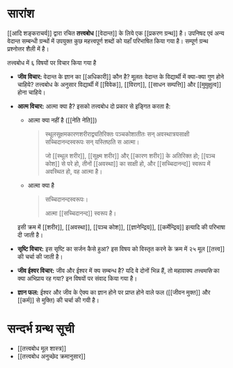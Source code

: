 # सारांश

[[आदि शङ्कराचर्य]] द्वारा रचित __तत्त्वबोध__ [[वेदान्त]] के लिये एक [[प्रकरण ग्रन्थ]] है। उपनिषद एवं अन्य वेदान्त सम्बन्धी ग्रन्थों में उपयुक्त कुछ महत्त्वपूर्ण शब्दों को यहाँ परिभाषित किया गया है। सम्पूर्ण ग्रन्थ प्रश्नोत्तर शैली में है।

तत्त्वबोध में ६ विषयों पर विचार किया गया है

- __जीव विचार:__ वेदान्त के ज्ञान का [[अधिकारी]] कौन है? मूलतः वेदान्त के विद्यार्थी में क्या-क्या गुण होने चाहिये? तत्त्वबोध के अनुसार विद्यार्थी में [[विवेक]], [[विराग]], [[साधन सम्पत्ति]] और [[मुमुक्षुत्व]] होना चाहिये।

- __आत्म विचार:__ आत्मा क्या है? इसको तत्त्वबोध दो प्रकार से इङ्गित करता है:
	- आत्मा क्या नहीं है ([[नेति नेति]])
		
		> स्थूलसूक्षमकारणशरीराद्व्यतिरिक्तः पञ्चकोशातीतः सन् अवस्थात्रयसाक्षी सच्चिदानन्दस्वरूपः सन् यस्तिष्ठति स आत्मा।
		> 
		> जो [[स्थूल शरीर]], [[सूक्ष्म शरीर]] और् [[कारण शरीर]] के अतिरिक्त हो; [[पञ्च कोश]] से परे हो, तीनों [[अवस्था]] का साक्षी हो, और [[सच्चिदानन्द]] स्वरूप में अवस्थित हो, वह आत्मा है।
	- आत्मा क्या है
		
		> सच्चिदानन्दस्वरूपः।
		> 
		> आत्मा [[सच्चिदानन्द]] स्वरूप है।

  इसी क्रम में [[शरीर]], [[अवस्था]], [[पञ्च कोश]], [[ज्ञानेन्द्रिय]], [[कर्मेन्द्रिय]] इत्यादि की परिभाषा दी जाती है।

- __सृष्टि विचार:__ इस सृष्टि का सर्जन कैसे हुआ? इस विषय को विस्तृत करने के क्रम में २५ मूल [[तत्त्व]] की चर्चा की जाती है।

- __जीव ईश्वर विचार:__ जीव और ईश्वर में क्य सम्बन्ध है? यदि वे दोनों भिन्न हैं, तो महावाक्य _तत्त्वमसि_ का क्या अभिप्राय रह गया? इन विषयों पर संवाद किया गया है।

- __ज्ञान फल:__ ईश्वर और जीव के ऐक्य का ज्ञान होने पर प्राप्त होने वाले फल ([[जीवन मुक्त]] और [[कर्म]] से मुक्ति) की चर्चा की गयी है। 

# सन्दर्भ ग्रन्थ सूची

- [[तत्त्वबोध मूल शास्त्र]]
- [[तत्त्वबोध अनुच्छेद क्रमानुसार]]

